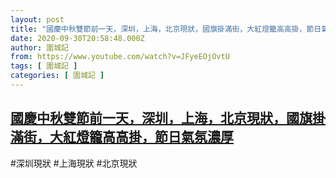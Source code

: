 ```yaml
---
layout: post
title: "國慶中秋雙節前一天，深圳，上海，北京現狀，國旗掛滿街，大紅燈籠高高掛，節日氣氛濃厚"
date: 2020-09-30T20:58:48.000Z
author: 圍城記
from: https://www.youtube.com/watch?v=JFyeEOjOvtU
tags: [ 圍城記 ]
categories: [ 圍城記 ]
---
```

<!--1601499528000-->
[國慶中秋雙節前一天，深圳，上海，北京現狀，國旗掛滿街，大紅燈籠高高掛，節日氣氛濃厚](https://www.youtube.com/watch?v=JFyeEOjOvtU)
------

<div>
#深圳現狀 #上海現狀 #北京現狀
</div>

